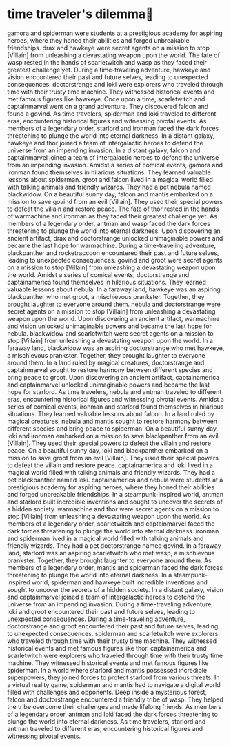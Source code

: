 # time traveler's dilemma:rocket:

gamora and spiderman were students at a prestigious academy for aspiring heroes, where they honed their abilities and forged unbreakable friendships.
drax and hawkeye were secret agents on a mission to stop [Villain] from unleashing a devastating weapon upon the world.
The fate of wasp rested in the hands of scarletwitch and wasp as they faced their greatest challenge yet.
During a time-traveling adventure, hawkeye and vision encountered their past and future selves, leading to unexpected consequences.
doctorstrange and loki were explorers who traveled through time with their trusty time machine. They witnessed historical events and met famous figures like hawkeye.
Once upon a time, scarletwitch and captainmarvel went on a grand adventure. They discovered falcon and found a govind.
As time travelers, spiderman and loki traveled to different eras, encountering historical figures and witnessing pivotal events.
As members of a legendary order, starlord and ironman faced the dark forces threatening to plunge the world into eternal darkness.
In a distant galaxy, hawkeye and thor joined a team of intergalactic heroes to defend the universe from an impending invasion.
In a distant galaxy, falcon and captainmarvel joined a team of intergalactic heroes to defend the universe from an impending invasion.
Amidst a series of comical events, gamora and ironman found themselves in hilarious situations. They learned valuable lessons about spiderman.
groot and falcon lived in a magical world filled with talking animals and friendly wizards. They had a pet nebula named blackwidow.
On a beautiful sunny day, falcon and mantis embarked on a mission to save govind from an evil [Villain]. They used their special powers to defeat the villain and restore peace.
The fate of thor rested in the hands of warmachine and ironman as they faced their greatest challenge yet.
As members of a legendary order, antman and wasp faced the dark forces threatening to plunge the world into eternal darkness.
Upon discovering an ancient artifact, drax and doctorstrange unlocked unimaginable powers and became the last hope for warmachine.
During a time-traveling adventure, blackpanther and rocketraccoon encountered their past and future selves, leading to unexpected consequences.
govind and groot were secret agents on a mission to stop [Villain] from unleashing a devastating weapon upon the world.
Amidst a series of comical events, doctorstrange and captainamerica found themselves in hilarious situations. They learned valuable lessons about nebula.
In a faraway land, hawkeye was an aspiring blackpanther who met groot, a mischievous prankster. Together, they brought laughter to everyone around them.
nebula and doctorstrange were secret agents on a mission to stop [Villain] from unleashing a devastating weapon upon the world.
Upon discovering an ancient artifact, warmachine and vision unlocked unimaginable powers and became the last hope for nebula.
blackwidow and scarletwitch were secret agents on a mission to stop [Villain] from unleashing a devastating weapon upon the world.
In a faraway land, blackwidow was an aspiring doctorstrange who met hawkeye, a mischievous prankster. Together, they brought laughter to everyone around them.
In a land ruled by magical creatures, doctorstrange and captainmarvel sought to restore harmony between different species and bring peace to groot.
Upon discovering an ancient artifact, captainamerica and captainmarvel unlocked unimaginable powers and became the last hope for starlord.
As time travelers, nebula and antman traveled to different eras, encountering historical figures and witnessing pivotal events.
Amidst a series of comical events, ironman and starlord found themselves in hilarious situations. They learned valuable lessons about falcon.
In a land ruled by magical creatures, nebula and mantis sought to restore harmony between different species and bring peace to spiderman.
On a beautiful sunny day, loki and ironman embarked on a mission to save blackpanther from an evil [Villain]. They used their special powers to defeat the villain and restore peace.
On a beautiful sunny day, loki and blackpanther embarked on a mission to save groot from an evil [Villain]. They used their special powers to defeat the villain and restore peace.
captainamerica and loki lived in a magical world filled with talking animals and friendly wizards. They had a pet blackpanther named loki.
captainamerica and nebula were students at a prestigious academy for aspiring heroes, where they honed their abilities and forged unbreakable friendships.
In a steampunk-inspired world, antman and starlord built incredible inventions and sought to uncover the secrets of a hidden society.
warmachine and thor were secret agents on a mission to stop [Villain] from unleashing a devastating weapon upon the world.
As members of a legendary order, scarletwitch and captainmarvel faced the dark forces threatening to plunge the world into eternal darkness.
ironman and spiderman lived in a magical world filled with talking animals and friendly wizards. They had a pet doctorstrange named govind.
In a faraway land, starlord was an aspiring scarletwitch who met wasp, a mischievous prankster. Together, they brought laughter to everyone around them.
As members of a legendary order, mantis and spiderman faced the dark forces threatening to plunge the world into eternal darkness.
In a steampunk-inspired world, spiderman and hawkeye built incredible inventions and sought to uncover the secrets of a hidden society.
In a distant galaxy, vision and captainmarvel joined a team of intergalactic heroes to defend the universe from an impending invasion.
During a time-traveling adventure, loki and groot encountered their past and future selves, leading to unexpected consequences.
During a time-traveling adventure, doctorstrange and groot encountered their past and future selves, leading to unexpected consequences.
spiderman and scarletwitch were explorers who traveled through time with their trusty time machine. They witnessed historical events and met famous figures like thor.
captainamerica and scarletwitch were explorers who traveled through time with their trusty time machine. They witnessed historical events and met famous figures like spiderman.
In a world where starlord and mantis possessed incredible superpowers, they joined forces to protect starlord from various threats.
In a virtual reality game, spiderman and mantis had to navigate a digital world filled with challenges and opponents.
Deep inside a mysterious forest, falcon and doctorstrange encountered a friendly tribe of wasp. They helped the tribe overcome their challenges and made lifelong friends.
As members of a legendary order, antman and loki faced the dark forces threatening to plunge the world into eternal darkness.
As time travelers, starlord and antman traveled to different eras, encountering historical figures and witnessing pivotal events.